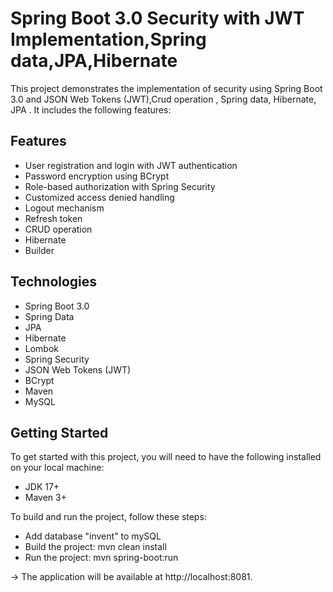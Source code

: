 # Spring Boot 3.0 Security with JWT Implementation,Spring data,JPA,Hibernate 
This project demonstrates the implementation of security using Spring Boot 3.0 and JSON Web Tokens (JWT),Crud operation , Spring data, Hibernate, JPA . It includes the following features:

## Features
* User registration and login with JWT authentication
* Password encryption using BCrypt
* Role-based authorization with Spring Security
* Customized access denied handling
* Logout mechanism
* Refresh token
* CRUD operation
* Hibernate
* Builder

## Technologies
* Spring Boot 3.0
* Spring Data
* JPA
* Hibernate
* Lombok
* Spring Security
* JSON Web Tokens (JWT)
* BCrypt
* Maven
* MySQL
 
## Getting Started
To get started with this project, you will need to have the following installed on your local machine:

* JDK 17+
* Maven 3+


To build and run the project, follow these steps:

* Add database "invent" to mySQL 
* Build the project: mvn clean install
* Run the project: mvn spring-boot:run 

-> The application will be available at http://localhost:8081.

